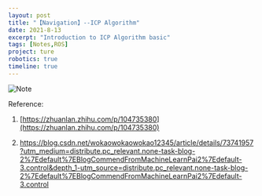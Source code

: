```yaml
---
layout: post
title: "【Navigation】--ICP Algorithm"
date: 2021-8-13
excerpt: "Introduction to ICP Algorithm basic"
tags: [Notes,ROS]
project: ture
robotics: true
timeline: true
---
```

<script type="text/javascript" src="http://tajs.qq.com/stats?sId=66526224" charset="UTF-8"></script>

![Note](https://raw.githubusercontent.com/SUNRISINGGG/sunrisinggg.github.io/master/assets/img/RoboticsNote/icp.png "Note")


Reference:

1.  [https://zhuanlan.zhihu.com/p/104735380](https://zhuanlan.zhihu.com/p/104735380) 

2.  [https://blog.csdn.net/wokaowokaowokao12345/article/details/73741957?utm_medium=distribute.pc_relevant.none-task-blog-2%7Edefault%7EBlogCommendFromMachineLearnPai2%7Edefault-3.control&depth_1-utm_source=distribute.pc_relevant.none-task-blog-2%7Edefault%7EBlogCommendFromMachineLearnPai2%7Edefault-3.control ](https://blog.csdn.net/wokaowokaowokao12345/article/details/73741957?utm_medium=distribute.pc_relevant.none-task-blog-2%7Edefault%7EBlogCommendFromMachineLearnPai2%7Edefault-3.control&depth_1-utm_source=distribute.pc_relevant.none-task-blog-2%7Edefault%7EBlogCommendFromMachineLearnPai2%7Edefault-3.control ) 
